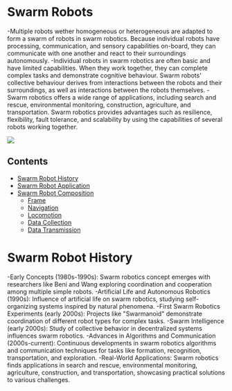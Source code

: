 # Swarm Robots

-Multiple robots wether homogeneous or heterogeneous are adapted to form a swarm of robots in swarm robotics. Because individual robots have processing, communication, and sensory capabilities on-board, they can communicate with one another and react to their surroundings autonomously.
-Individual robots in swarm robotics are often basic and have limited capabilities. When they work together, they can complete complex tasks and demonstrate cognitive behaviour. Swarm robots' collective behaviour derives from interactions between the robots and their surroundings, as well as interactions between the robots themselves.
-Swarm robotics offers a wide range of applications, including search and rescue, environmental monitoring, construction, agriculture, and transportation. Swarm robotics provides advantages such as resilience, flexibility, fault tolerance, and scalability by using the capabilities of several robots working together.

![](https://media.wired.com/photos/59324a2044db296121d6a21b/3:2/w_1280%2Cc_limit/rubenstein1HR-660.jpg)

## Contents

- [Swarm Robot History](#Swarm-Robot-History)
- [Swarm Robot Application](#Swarm-Robot-Applications)
- [Swarm Robot Composition](#Swarm-Robot-Composition)
  - [Frame](#Frame)
  - [Navigation](#Navigation)
  - [Locomotion](#Locomotion)
  - [Data Collection](#[Data-Collection)
  - [Data Transmission](#Data-Transmission)


# Swarm Robot History

-Early Concepts (1980s-1990s): Swarm robotics concept emerges with researchers like Beni and Wang exploring coordination and cooperation among multiple simple robots.
-Artificial Life and Autonomous Robotics (1990s): Influence of artificial life on swarm robotics, studying self-organizing systems inspired by natural phenomena.
-First Swarm Robotics Experiments (early 2000s): Projects like "Swarmanoid" demonstrate coordination of different robot types for complex tasks.
-Swarm Intelligence (early 2000s): Study of collective behavior in decentralized systems influences swarm robotics.
-Advances in Algorithms and Communication (2000s-current): Continuous developments in swarm robotics algorithms and communication techniques for tasks like formation, recognition, transportation, and exploration.
-Real-World Applications: Swarm robotics finds applications in search and rescue, environmental monitoring, agriculture, construction, and transportation, showcasing practical solutions to various challenges.
